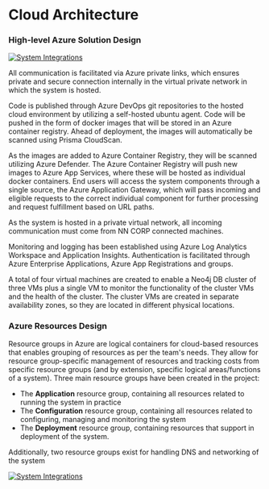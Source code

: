 # Cloud Architecture

<!--
### Highlevel Design using Web App Containers

[![System Integrations](~@source/images/documentation/Clinical-MDR-Highlevel.png)](../../images/documentation/Clinical-MDR-Highlevel.png)

The deployment is based on Azure Web App Containers. Only the Python API container will have write access to the Neo4j database.
-->
### High-level Azure Solution Design

[![System Integrations](~@source/images/documentation/Clinical-MDR-Azure-Highlevel.png)](../../images/documentation/Clinical-MDR-Azure-Highlevel.png)

All communication is facilitated via Azure private links, which ensures private and secure connection internally in the virtual private network in which the system is hosted.

Code is published through Azure DevOps git repositories to the hosted cloud environment by utilizing a self-hosted ubuntu agent. Code will be pushed in the form of docker images that will be stored in an Azure container registry. Ahead of deployment, the images will automatically be scanned using Prisma CloudScan.

As the images are added to Azure Container Registry, they will be scanned utilizing Azure Defender.
The Azure Container Registry will push new images to Azure App Services, where these will be hosted as individual docker containers. End users will access the system components through a single source, the Azure Application Gateway, which will pass incoming and eligible requests to the correct individual component for further processing and request fulfillment based on URL paths.

As the system is hosted in a private virtual network, all incoming communication must come from NN CORP connected machines.

Monitoring and logging has been established using Azure Log Analytics Workspace and Application Insights. Authentication is facilitated through Azure Enterprise Applications, Azure App Registrations and groups.

A total of four virtual machines are created to enable a Neo4j DB cluster of three VMs plus a single VM to monitor the functionality of the cluster VMs and the health of the cluster. The cluster VMs are created in separate availability zones, so they are located in different physical locations.


### Azure Resources Design
Resource groups in Azure are logical containers for cloud-based resources that enables grouping of resources as per the team's needs. They allow for resource group-specific management of resources and tracking costs from specific resource groups (and by extension, specific logical areas/functions of a system).
Three main resource groups have been created in the project: 
- The **Application** resource group, containing all resources related to running the system in practice
- The **Configuration** resource group, containing all resources related to configuring, managing and monitoring the system
- The **Deployment** resource group, containing resources that support in deployment of the system.

Additionally, two resource groups exist for handling DNS and networking of the system

[![System Integrations](~@source/images/documentation/Clinical-MDR-Azure-Resources.png)](../../images/documentation/Clinical-MDR-Azure-Resources.png)



